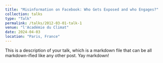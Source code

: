 ```yaml
---
title: "Misinformation on Facebook: Who Gets Exposed and who Engages?"
collection: talks
type: "Talk"
permalink: /talks/2012-03-01-talk-1
venue: "l'Académie du Climat"
date: 2024-04-03
location: "Paris, France"
---
```


This is a description of your talk, which is a markdown file that can be all markdown-ified like any other post. Yay markdown!
